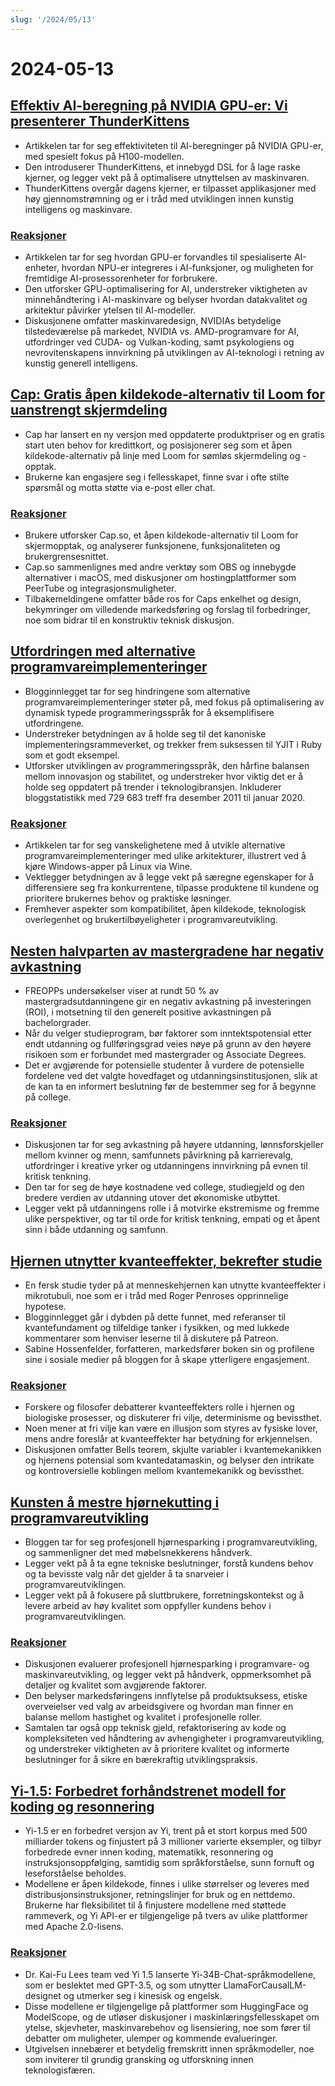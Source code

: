 ```yaml
---
slug: '/2024/05/13'
---
```


# 2024-05-13

## [Effektiv AI-beregning på NVIDIA GPU-er: Vi presenterer ThunderKittens](https://hazyresearch.stanford.edu/blog/2024-05-12-tk)

- Artikkelen tar for seg effektiviteten til AI-beregninger på NVIDIA GPU-er, med spesielt fokus på H100-modellen.
- Den introduserer ThunderKittens, et innebygd DSL for å lage raske kjerner, og legger vekt på å optimalisere utnyttelsen av maskinvaren.
- ThunderKittens overgår dagens kjerner, er tilpasset applikasjoner med høy gjennomstrømning og er i tråd med utviklingen innen kunstig intelligens og maskinvare.

### [Reaksjoner](https://news.ycombinator.com/item?id=40337936)

- Artikkelen tar for seg hvordan GPU-er forvandles til spesialiserte AI-enheter, hvordan NPU-er integreres i AI-funksjoner, og muligheten for fremtidige AI-prosessorenheter for forbrukere.
- Den utforsker GPU-optimalisering for AI, understreker viktigheten av minnehåndtering i AI-maskinvare og belyser hvordan datakvalitet og arkitektur påvirker ytelsen til AI-modeller.
- Diskusjonene omfatter maskinvaredesign, NVIDIAs betydelige tilstedeværelse på markedet, NVIDIA vs. AMD-programvare for AI, utfordringer ved CUDA- og Vulkan-koding, samt psykologiens og nevrovitenskapens innvirkning på utviklingen av AI-teknologi i retning av kunstig generell intelligens.

## [Cap: Gratis åpen kildekode-alternativ til Loom for uanstrengt skjermdeling](https://Cap.so)

- Cap har lansert en ny versjon med oppdaterte produktpriser og en gratis start uten behov for kredittkort, og posisjonerer seg som et åpen kildekode-alternativ på linje med Loom for sømløs skjermdeling og -opptak.
- Brukerne kan engasjere seg i fellesskapet, finne svar i ofte stilte spørsmål og motta støtte via e-post eller chat.

### [Reaksjoner](https://news.ycombinator.com/item?id=40338275)

- Brukere utforsker Cap.so, et åpen kildekode-alternativ til Loom for skjermopptak, og analyserer funksjonene, funksjonaliteten og brukergrensesnittet.
- Cap.so sammenlignes med andre verktøy som OBS og innebygde alternativer i macOS, med diskusjoner om hostingplattformer som PeerTube og integrasjonsmuligheter.
- Tilbakemeldingene omfatter både ros for Caps enkelhet og design, bekymringer om villedende markedsføring og forslag til forbedringer, noe som bidrar til en konstruktiv teknisk diskusjon.

## [Utfordringen med alternative programvareimplementeringer](https://pointersgonewild.com/2024/04/20/the-alternative-implementation-problem/)

- Blogginnlegget tar for seg hindringene som alternative programvareimplementeringer støter på, med fokus på optimalisering av dynamisk typede programmeringsspråk for å eksemplifisere utfordringene.
- Understreker betydningen av å holde seg til det kanoniske implementeringsrammeverket, og trekker frem suksessen til YJIT i Ruby som et godt eksempel.
- Utforsker utviklingen av programmeringsspråk, den hårfine balansen mellom innovasjon og stabilitet, og understreker hvor viktig det er å holde seg oppdatert på trender i teknologibransjen. Inkluderer bloggstatistikk med 729 683 treff fra desember 2011 til januar 2020.

### [Reaksjoner](https://news.ycombinator.com/item?id=40337036)

- Artikkelen tar for seg vanskelighetene med å utvikle alternative programvareimplementeringer med ulike arkitekturer, illustrert ved å kjøre Windows-apper på Linux via Wine.
- Vektlegger betydningen av å legge vekt på særegne egenskaper for å differensiere seg fra konkurrentene, tilpasse produktene til kundene og prioritere brukernes behov og praktiske løsninger.
- Fremhever aspekter som kompatibilitet, åpen kildekode, teknologisk overlegenhet og brukertilbøyeligheter i programvareutvikling.

## [Nesten halvparten av mastergradene har negativ avkastning](https://reason.com/2024/05/10/nearly-half-of-all-masters-degrees-arent-worth-getting/)

- FREOPPs undersøkelser viser at rundt 50 % av mastergradsutdanningene gir en negativ avkastning på investeringen (ROI), i motsetning til den generelt positive avkastningen på bachelorgrader.
- Når du velger studieprogram, bør faktorer som inntektspotensial etter endt utdanning og fullføringsgrad veies nøye på grunn av den høyere risikoen som er forbundet med mastergrader og Associate Degrees.
- Det er avgjørende for potensielle studenter å vurdere de potensielle fordelene ved det valgte hovedfaget og utdanningsinstitusjonen, slik at de kan ta en informert beslutning før de bestemmer seg for å begynne på college.

### [Reaksjoner](https://news.ycombinator.com/item?id=40333471)

- Diskusjonen tar for seg avkastning på høyere utdanning, lønnsforskjeller mellom kvinner og menn, samfunnets påvirkning på karrierevalg, utfordringer i kreative yrker og utdanningens innvirkning på evnen til kritisk tenkning.
- Den tar for seg de høye kostnadene ved college, studiegjeld og den bredere verdien av utdanning utover det økonomiske utbyttet.
- Legger vekt på utdanningens rolle i å motvirke ekstremisme og fremme ulike perspektiver, og tar til orde for kritisk tenkning, empati og et åpent sinn i både utdanning og samfunn.

## [Hjernen utnytter kvanteeffekter, bekrefter studie](http://backreaction.blogspot.com/2024/05/brain-really-uses-quantum-effects-new.html)

- En fersk studie tyder på at menneskehjernen kan utnytte kvanteeffekter i mikrotubuli, noe som er i tråd med Roger Penroses opprinnelige hypotese.
- Blogginnlegget går i dybden på dette funnet, med referanser til kvantefundament og tilfeldige tanker i fysikken, og med lukkede kommentarer som henviser leserne til å diskutere på Patreon.
- Sabine Hossenfelder, forfatteren, markedsfører boken sin og profilene sine i sosiale medier på bloggen for å skape ytterligere engasjement.

### [Reaksjoner](https://news.ycombinator.com/item?id=40335209)

- Forskere og filosofer debatterer kvanteeffekters rolle i hjernen og biologiske prosesser, og diskuterer fri vilje, determinisme og bevissthet.
- Noen mener at fri vilje kan være en illusjon som styres av fysiske lover, mens andre foreslår at kvanteeffekter har betydning for erkjennelsen.
- Diskusjonen omfatter Bells teorem, skjulte variabler i kvantemekanikken og hjernens potensial som kvantedatamaskin, og belyser den intrikate og kontroversielle koblingen mellom kvantemekanikk og bevissthet.

## [Kunsten å mestre hjørnekutting i programvareutvikling](https://blog.ometer.com/2016/05/04/professional-corner-cutting/)

- Bloggen tar for seg profesjonell hjørnesparking i programvareutvikling, og sammenligner det med møbelsnekkerens håndverk.
- Legger vekt på å ta egne tekniske beslutninger, forstå kundens behov og ta bevisste valg når det gjelder å ta snarveier i programvareutviklingen.
- Legger vekt på å fokusere på sluttbrukere, forretningskontekst og å levere arbeid av høy kvalitet som oppfyller kundens behov i programvareutviklingen.

### [Reaksjoner](https://news.ycombinator.com/item?id=40336609)

- Diskusjonen evaluerer profesjonell hjørnesparking i programvare- og maskinvareutvikling, og legger vekt på håndverk, oppmerksomhet på detaljer og kvalitet som avgjørende faktorer.
- Den belyser markedsføringens innflytelse på produktsuksess, etiske overveielser ved valg av arbeidsgivere og hvordan man finner en balanse mellom hastighet og kvalitet i profesjonelle roller.
- Samtalen tar også opp teknisk gjeld, refaktorisering av kode og kompleksiteten ved håndtering av avhengigheter i programvareutvikling, og understreker viktigheten av å prioritere kvalitet og informerte beslutninger for å sikre en bærekraftig utviklingspraksis.

## [Yi-1.5: Forbedret forhåndstrenet modell for koding og resonnering](https://github.com/01-ai/Yi-1.5)

- Yi-1.5 er en forbedret versjon av Yi, trent på et stort korpus med 500 milliarder tokens og finjustert på 3 millioner varierte eksempler, og tilbyr forbedrede evner innen koding, matematikk, resonnering og instruksjonsoppfølging, samtidig som språkforståelse, sunn fornuft og leseforståelse beholdes.
- Modellene er åpen kildekode, finnes i ulike størrelser og leveres med distribusjonsinstruksjoner, retningslinjer for bruk og en nettdemo. Brukerne har fleksibilitet til å finjustere modellene med støttede rammeverk, og Yi API-er er tilgjengelige på tvers av ulike plattformer med Apache 2.0-lisens.

### [Reaksjoner](https://news.ycombinator.com/item?id=40335599)

- Dr. Kai-Fu Lees team ved Yi 1.5 lanserte Yi-34B-Chat-språkmodellene, som er beslektet med GPT-3.5, og som utnytter LlamaForCausalLM-designet og utmerker seg i kinesisk og engelsk.
- Disse modellene er tilgjengelige på plattformer som HuggingFace og ModelScope, og de utløser diskusjoner i maskinlæringsfellesskapet om ytelse, skjevheter, maskinvarebehov og lisensiering, noe som fører til debatter om muligheter, ulemper og kommende evalueringer.
- Utgivelsen innebærer et betydelig fremskritt innen språkmodeller, noe som inviterer til grundig gransking og utforskning innen teknologisfæren.

<head>
  <meta property="og:title" content="Effektiv AI-beregning på NVIDIA GPU-er: Vi presenterer ThunderKittens" />
  <meta property="og:type" content="website" />
  <meta property="og:image" content="https://og.cho.sh/api/og/?title=Effektiv%20AI-beregning%20p%C3%A5%20NVIDIA%20GPU-er%3A%20Vi%20presenterer%20ThunderKittens&subheading=mandag%2013.%20mai%202024%3A%20Sammendrag%20av%20Hacker%20News" />
</head>
